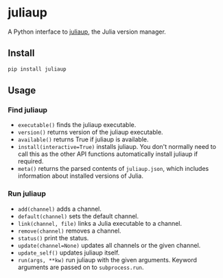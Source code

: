 # juliaup

A Python interface to [juliaup](https://github.com/JuliaLang/juliaup), the Julia version
manager.

## Install

```sh
pip install juliaup
```

## Usage

### Find juliaup
- `executable()` finds the juliaup executable.
- `version()` returns version of the juliaup executable.
- `available()` returns True if juliaup is available.
- `install(interactive=True)` installs juliaup. You don't normally need to call this as the
  other API functions automatically install juliaup if required.
- `meta()` returns the parsed contents of `juliaup.json`, which includes information about
  installed versions of Julia.

### Run juliaup
- `add(channel)` adds a channel.
- `default(channel)` sets the default channel.
- `link(channel, file)` links a Julia executable to a channel.
- `remove(channel)` removes a channel.
- `status()` print the status.
- `update(channel=None)` updates all channels or the given channel.
- `update_self()` updates juliaup itself.
- `run(args, **kw)` run juliaup with the given arguments. Keyword arguments are passed on to
  `subprocess.run`.
